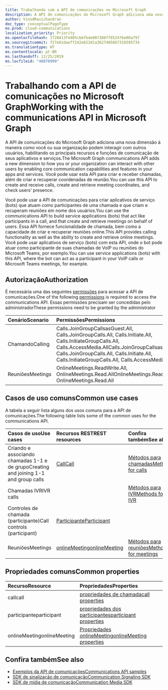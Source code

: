 ```yaml
---
title: Trabalhando com a API de comunicações no Microsoft Graph
description: A API de comunicações do Microsoft Graph adiciona uma nova dimensão à maneira como seus aplicativos e serviços podem interagir com os usuários, ativando os recursos de voz e vídeo.
author: VinodRavichandran
doc_type: conceptualPageType
ms.prod: cloud-communications
localization_priority: Priority
ms.openlocfilehash: 1f20413fe905cbbfb4e007386ff852476e00a79f
ms.sourcegitcommit: f27e81daeff242e623d1a3627405667310395734
ms.translationtype: HT
ms.contentlocale: pt-BR
ms.lasthandoff: 12/25/2019
ms.locfileid: "40870999"
---
```

# <a name="working-with-the-communications-api-in-microsoft-graph"></a><span data-ttu-id="34cf9-103">Trabalhando com a API de comunicações no Microsoft Graph</span><span class="sxs-lookup"><span data-stu-id="34cf9-103">Working with the communications API in Microsoft Graph</span></span>

<span data-ttu-id="34cf9-104">A API de comunicações do Microsoft Graph adiciona uma nova dimensão à maneira como você ou sua organização podem interagir com outros usuários, habilitando os principais recursos e funções de comunicação de seus aplicativos e serviços.</span><span class="sxs-lookup"><span data-stu-id="34cf9-104">The Microsoft Graph communications API adds a new dimension to how you or your organization can interact with other users by enabling core communication capabilities and features in your apps and services.</span></span> <span data-ttu-id="34cf9-105">Você pode usar esta API para criar e receber chamadas, além de criar e recuperar coordenadas de reunião.</span><span class="sxs-lookup"><span data-stu-id="34cf9-105">You can use this API to create and receive calls, create and retrieve meeting coordinates, and check users' presence.</span></span>

<span data-ttu-id="34cf9-106">Você pode usar a API de comunicações para criar aplicativos de serviço (bots) que atuam como participantes de uma chamada e que criam e recuperam reuniões em nome dos usuários.</span><span class="sxs-lookup"><span data-stu-id="34cf9-106">You can use the communications API to build service applications (bots) that act like participants in a call, and that create and retrieve meetings on behalf of users.</span></span>
<span data-ttu-id="34cf9-107">Essa API fornece funcionalidade de chamada, bem como a capacidade de criar e recuperar reuniões online.</span><span class="sxs-lookup"><span data-stu-id="34cf9-107">This API provides calling functionality as well as the ability to create and retrieve online meetings.</span></span> <span data-ttu-id="34cf9-108">Você pode usar aplicativos de serviço (bots) com esta API, onde o bot pode atuar como participante de suas chamadas de VoIP ou reuniões do Microsoft Teams, por exemplo.</span><span class="sxs-lookup"><span data-stu-id="34cf9-108">You can use service applications (bots) with this API, where the bot can act as a participant in your VoIP calls or Microsoft Teams meetings, for example.</span></span>

## <a name="authorization"></a><span data-ttu-id="34cf9-109">Autorização</span><span class="sxs-lookup"><span data-stu-id="34cf9-109">Authorization</span></span>

<span data-ttu-id="34cf9-110">É necessária uma das seguintes [permissões](https://docs.microsoft.com/graph/permissions-reference#calls-permissions) para acessar a API de comunicações.</span><span class="sxs-lookup"><span data-stu-id="34cf9-110">One of the following [permissions](https://docs.microsoft.com/graph/permissions-reference#calls-permissions) is required to access the communications API.</span></span> <span data-ttu-id="34cf9-111">Essas permissões precisam ser concedidas pelo administrador</span><span class="sxs-lookup"><span data-stu-id="34cf9-111">These permissions need to be granted by the administrator</span></span>

| <span data-ttu-id="34cf9-112">Cenário</span><span class="sxs-lookup"><span data-stu-id="34cf9-112">Scenario</span></span>                 | <span data-ttu-id="34cf9-113">Permissões</span><span class="sxs-lookup"><span data-stu-id="34cf9-113">Permissions</span></span>                                  |
|:------------------------------------|:---------------------------------------------|
| <span data-ttu-id="34cf9-114">Chamando</span><span class="sxs-lookup"><span data-stu-id="34cf9-114">Calling</span></span>                 | <span data-ttu-id="34cf9-115">Calls.JoinGroupCallsasGuest.All, Calls.JoinGroupCalls.All, Calls.Initiate.All, Calls.InitiateGroupCalls.All, Calls.AccessMedia.All</span><span class="sxs-lookup"><span data-stu-id="34cf9-115">Calls.JoinGroupCallsasGuest.All, Calls.JoinGroupCalls.All, Calls.Initiate.All, Calls.InitiateGroupCalls.All, Calls.AccessMedia.All</span></span> |
| <span data-ttu-id="34cf9-116">Reuniões</span><span class="sxs-lookup"><span data-stu-id="34cf9-116">Meetings</span></span>                 | <span data-ttu-id="34cf9-117">OnlineMeetings.ReadWrite.All, OnlineMeetings.Read.All</span><span class="sxs-lookup"><span data-stu-id="34cf9-117">OnlineMeetings.ReadWrite.All, OnlineMeetings.Read.All</span></span> |

## <a name="common-use-cases"></a><span data-ttu-id="34cf9-118">Casos de uso comuns</span><span class="sxs-lookup"><span data-stu-id="34cf9-118">Common use cases</span></span>

<span data-ttu-id="34cf9-119">A tabela a seguir lista alguns dos usos comuns para a API de comunicações.</span><span class="sxs-lookup"><span data-stu-id="34cf9-119">The following table lists some of the common uses for the communications API.</span></span>

| <span data-ttu-id="34cf9-120">Casos de uso</span><span class="sxs-lookup"><span data-stu-id="34cf9-120">Use cases</span></span>                         | <span data-ttu-id="34cf9-121">Recursos REST</span><span class="sxs-lookup"><span data-stu-id="34cf9-121">REST resources</span></span>                                 | <span data-ttu-id="34cf9-122">Confira também</span><span class="sxs-lookup"><span data-stu-id="34cf9-122">See also</span></span>  |
|:------------------------------------|:---------------------------------------------|:----------|
| <span data-ttu-id="34cf9-123">Criando e associando chamadas 1-1 e de grupo</span><span class="sxs-lookup"><span data-stu-id="34cf9-123">Creating and joining 1-1 and group calls</span></span>   | [<span data-ttu-id="34cf9-124">Call</span><span class="sxs-lookup"><span data-stu-id="34cf9-124">Call</span></span>](https://docs.microsoft.com/graph/api/resources/call?view=graph-rest-v1.0)| [<span data-ttu-id="34cf9-125">Métodos para chamadas</span><span class="sxs-lookup"><span data-stu-id="34cf9-125">Methods for calls</span></span>](https://docs.microsoft.com/graph/api/resources/call?view=graph-rest-v1.0#methods)| 
|<span data-ttu-id="34cf9-126">Chamadas IVR</span><span class="sxs-lookup"><span data-stu-id="34cf9-126">IVR calls</span></span>   |     | [<span data-ttu-id="34cf9-127">Métodos para IVR</span><span class="sxs-lookup"><span data-stu-id="34cf9-127">Methods for IVR</span></span>](https://docs.microsoft.com/graph/api/resources/calls-api-ivr-overview?view=graph-rest-v1.0)
| <span data-ttu-id="34cf9-128">Controles de chamada (participante)</span><span class="sxs-lookup"><span data-stu-id="34cf9-128">Call controls (participant)</span></span> | [<span data-ttu-id="34cf9-129">Participante</span><span class="sxs-lookup"><span data-stu-id="34cf9-129">Participant</span></span>](https://docs.microsoft.com/graph/api/resources/participant?view=graph-rest-v1.0)   ||
|<span data-ttu-id="34cf9-130">Reuniões</span><span class="sxs-lookup"><span data-stu-id="34cf9-130">Meetings</span></span>|[<span data-ttu-id="34cf9-131">onlineMeeting</span><span class="sxs-lookup"><span data-stu-id="34cf9-131">onlineMeeting</span></span>](https://docs.microsoft.comgraph/api/resources/onlinemeeting?view=graph-rest-v1.0)| [<span data-ttu-id="34cf9-132">Métodos para reuniões</span><span class="sxs-lookup"><span data-stu-id="34cf9-132">Methods for meetings</span></span>](https://docs.microsoft.com/graph/api/resources/onlinemeeting?view=graph-rest-v1.0#methods)|

## <a name="common-properties"></a><span data-ttu-id="34cf9-133">Propriedades comuns</span><span class="sxs-lookup"><span data-stu-id="34cf9-133">Common properties</span></span>

| <span data-ttu-id="34cf9-134">Recurso</span><span class="sxs-lookup"><span data-stu-id="34cf9-134">Resource</span></span>                | <span data-ttu-id="34cf9-135">Propriedades</span><span class="sxs-lookup"><span data-stu-id="34cf9-135">Properties</span></span>                             |
|:------------------------------------|:---------------------------------------------|
| <span data-ttu-id="34cf9-136">call</span><span class="sxs-lookup"><span data-stu-id="34cf9-136">call</span></span>                               | [<span data-ttu-id="34cf9-137">propriedades de chamada</span><span class="sxs-lookup"><span data-stu-id="34cf9-137">call properties</span></span>](https://docs.microsoft.com/graph/api/resources/call?view=graph-rest-v1.0#properties)  |
| <span data-ttu-id="34cf9-138">participante</span><span class="sxs-lookup"><span data-stu-id="34cf9-138">participant</span></span>                         | [<span data-ttu-id="34cf9-139">propriedades dos participantes</span><span class="sxs-lookup"><span data-stu-id="34cf9-139">participant properties</span></span>](https://docs.microsoft.com/graph/api/resources/participant?view=graph-rest-v1.0#properties) |
| <span data-ttu-id="34cf9-140">onlineMeeting</span><span class="sxs-lookup"><span data-stu-id="34cf9-140">onlineMeeting</span></span>                            | [<span data-ttu-id="34cf9-141">Propriedades onlineMeeting</span><span class="sxs-lookup"><span data-stu-id="34cf9-141">onlineMeeting properties</span></span>](https://docs.microsoft.com/graph/api/resources/onlinemeeting?view=graph-rest-v1.0#properties)                     |

## <a name="see-also"></a><span data-ttu-id="34cf9-142">Confira também</span><span class="sxs-lookup"><span data-stu-id="34cf9-142">See also</span></span>

- [<span data-ttu-id="34cf9-143">Exemplos da API de comunicações</span><span class="sxs-lookup"><span data-stu-id="34cf9-143">Communications API samples</span></span>](https://github.com/microsoftgraph/microsoft-graph-comms-samples/)
- [<span data-ttu-id="34cf9-144">SDK de sinalização de comunicação</span><span class="sxs-lookup"><span data-stu-id="34cf9-144">Communication Signaling SDK</span></span>](https://www.nuget.org/packages/Microsoft.Graph.Communications.Calls)
- [<span data-ttu-id="34cf9-145">SDK de mídia de comunicação</span><span class="sxs-lookup"><span data-stu-id="34cf9-145">Communication Media SDK</span></span>](https://www.nuget.org/packages/Microsoft.Graph.Communications.Calls.Media)
